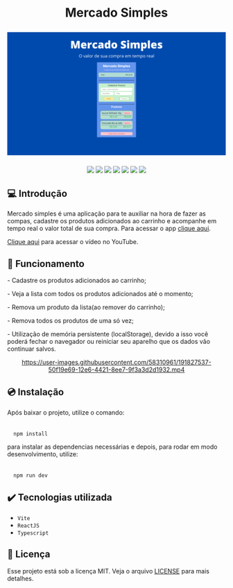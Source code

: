 <h1 align="center">
  <p align="center">Mercado Simples</p>
  <a href="">
    <img src="./src/utils/capa.png" alt="Mercado Simples Capa" />
  </a>
</h1>

<p align="center">
  <img src="https://img.shields.io/badge/npm-8.19.2-informational">
  <img src="https://img.shields.io/badge/vite-3.1.0-informational">
  <img src="https://img.shields.io/badge/typescript-4.6.4-success">
  <img src="https://img.shields.io/badge/reacjs-18.2.0-success">
  <img src="https://img.shields.io/badge/uuid-9.0.0-success">
  <img src="https://img.shields.io/badge/license-MIT-yellow">
  <img src="https://img.shields.io/badge/release date-september-ff69b4">
</p>


## 💻 Introdução

Mercado simples é uma aplicação para te auxiliar na hora de fazer as compas, cadastre os produtos adicionados ao carrinho
e acompanhe em tempo real o valor total de sua compra. Para acessar o app [clique aqui](https://mercadosimples.ga/).

[Clique aqui](https://youtu.be/AekrIeDOz0U) para acessar o vídeo no YouTube.

## 🔨 Funcionamento

<p>- Cadastre os produtos adicionados ao carrinho;</p>
<p>- Veja a lista com todos os produtos adicionados até o momento;</p>
<p>- Remova um produto da lista(ao remover do carrinho);</p>
<p>- Remova todos os produtos de uma só vez;</p>
<p>
- Utilização de memória persistente (localStorage), devido a isso
você poderá fechar o navegador ou reiniciar seu aparelho que os
dados vão continuar salvos.
</p>
<div align="center">

https://user-images.githubusercontent.com/58310961/191827537-50f19e69-12e6-4421-8ee7-9f3a3d2d1932.mp4

</div>

## 💿 Instalação

<p>Após baixar o projeto, utilize o comando:</p>

<code>
  npm install
</code>

<p>
para instalar as dependencias necessárias e depois,
para rodar em modo desenvolvimento, utilize:
</p>

<code>
  npm run dev
</code>

## ✔️ Tecnologias utilizada
- ``Vite``
- ``ReactJS``
- ``Typescript``

## 📄 Licença

Esse projeto está sob a licença MIT. Veja o arquivo [LICENSE](./license) para mais detalhes.
